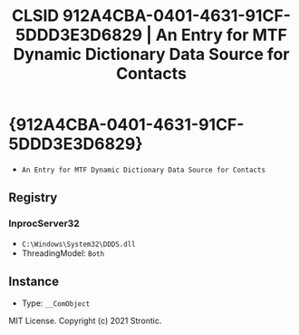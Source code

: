 ﻿---
title: "CLSID 912A4CBA-0401-4631-91CF-5DDD3E3D6829 | An Entry for MTF Dynamic Dictionary Data Source for Contacts"
excerpt: What is COM-Object CLSID 912A4CBA-0401-4631-91CF-5DDD3E3D6829?
---

# {912A4CBA-0401-4631-91CF-5DDD3E3D6829}

* `An Entry for MTF Dynamic Dictionary Data Source for Contacts`

## Registry


### InprocServer32

* `C:\Windows\System32\DDDS.dll`
* ThreadingModel: `Both`

## Instance

* Type: `__ComObject`

MIT License. Copyright (c) 2021 Strontic.


